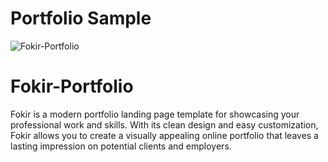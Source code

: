 # Portfolio Sample
![Fokir-Portfolio](https://images2.imgbox.com/0a/9b/VidEOpch_o.png)



# Fokir-Portfolio
Fokir is a modern portfolio landing page template for showcasing your professional work and skills. With its clean design and easy customization, Fokir allows you to create a visually appealing online portfolio that leaves a lasting impression on potential clients and employers.
